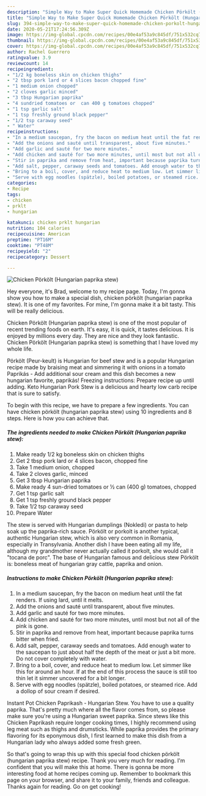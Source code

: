 ```yaml
---
description: "Simple Way to Make Super Quick Homemade Chicken Pörkölt (Hungarian paprika stew)"
title: "Simple Way to Make Super Quick Homemade Chicken Pörkölt (Hungarian paprika stew)"
slug: 394-simple-way-to-make-super-quick-homemade-chicken-porkolt-hungarian-paprika-stew
date: 2020-05-21T17:24:56.309Z
image: https://img-global.cpcdn.com/recipes/00e4af53a9c845df/751x532cq70/chicken-porkolt-hungarian-paprika-stew-recipe-main-photo.jpg
thumbnail: https://img-global.cpcdn.com/recipes/00e4af53a9c845df/751x532cq70/chicken-porkolt-hungarian-paprika-stew-recipe-main-photo.jpg
cover: https://img-global.cpcdn.com/recipes/00e4af53a9c845df/751x532cq70/chicken-porkolt-hungarian-paprika-stew-recipe-main-photo.jpg
author: Rachel Guerrero
ratingvalue: 3.9
reviewcount: 14
recipeingredient:
- "1/2 kg boneless skin on chicken thighs"
- "2 tbsp pork lard or 4 slices bacon chopped fine"
- "1 medium onion chopped"
- "2 cloves garlic minced"
- "3 tbsp Hungarian paprika"
- "4 sundried tomatoes or  can 400 g tomatoes chopped"
- "1 tsp garlic salt"
- "1 tsp freshly ground black pepper"
- "1/2 tsp caraway seed"
- " Water"
recipeinstructions:
- "In a medium saucepan, fry the bacon on medium heat until the fat renders. If using lard, until it melts."
- "Add the onions and sauté until transparent, about five minutes."
- "Add garlic and sauté for two more minutes."
- "Add chicken and sauté for two more minutes, until most but not all of the pink is gone."
- "Stir in paprika and remove from heat, important because paprika turns bitter when fried."
- "Add salt, pepper, caraway seeds and tomatoes. Add enough water to the saucepan to just about half the depth of the meat or just a bit more. Do not cover completely with water."
- "Bring to a boil, cover, and reduce heat to medium low. Let simmer like this for around an hour. If at the end of this process the sauce is still too thin let it simmer uncovered for a bit longer."
- "Serve with egg noodles (spätzle), boiled potatoes, or steamed rice. Add a dollop of sour cream if desired."
categories:
- Recipe
tags:
- chicken
- prklt
- hungarian

katakunci: chicken prklt hungarian 
nutrition: 104 calories
recipecuisine: American
preptime: "PT16M"
cooktime: "PT48M"
recipeyield: "2"
recipecategory: Dessert

---
```



![Chicken Pörkölt (Hungarian paprika stew)](https://img-global.cpcdn.com/recipes/00e4af53a9c845df/751x532cq70/chicken-porkolt-hungarian-paprika-stew-recipe-main-photo.jpg)

Hey everyone, it's Brad, welcome to my recipe page. Today, I'm gonna show you how to make a special dish, chicken pörkölt (hungarian paprika stew). It is one of my favorites. For mine, I'm gonna make it a bit tasty. This will be really delicious.

Chicken Pörkölt (Hungarian paprika stew) is one of the most popular of recent trending foods on earth. It's easy, it is quick, it tastes delicious. It is enjoyed by millions every day. They are nice and they look fantastic. Chicken Pörkölt (Hungarian paprika stew) is something that I have loved my whole life.

Pörkölt (Peur-keult) is Hungarian for beef stew and is a popular Hungarian recipe made by braising meat and simmering it with onions in a tomato Paprikás - Add additional sour cream and this dish becomes a new hungarian favorite, paprikás! Freezing instructions: Prepare recipe up until adding. Keto Hungarian Pork Stew is a delicious and hearty low carb recipe that is sure to satisfy.


To begin with this recipe, we have to prepare a few ingredients. You can have chicken pörkölt (hungarian paprika stew) using 10 ingredients and 8 steps. Here is how you can achieve that.

##### The ingredients needed to make Chicken Pörkölt (Hungarian paprika stew):

1. Make ready 1/2 kg boneless skin on chicken thighs
1. Get 2 tbsp pork lard or 4 slices bacon, chopped fine
1. Take 1 medium onion, chopped
1. Take 2 cloves garlic, minced
1. Get 3 tbsp Hungarian paprika
1. Make ready 4 sun-dried tomatoes or ½ can (400 g) tomatoes, chopped
1. Get 1 tsp garlic salt
1. Get 1 tsp freshly ground black pepper
1. Take 1/2 tsp caraway seed
1. Prepare  Water


The stew is served with Hungarian dumplings (Nokledi) or pasta to help soak up the paprika-rich sauce. Pörkölt or porkolt is another typical, authentic Hungarian stew, which is also very common in Romania, especially in Transylvania. Another dish I have been eating all my life, although my grandmother never actually called it porkolt, she would call it &#34;tocana de porc&#34;. The base of Hungarian famous and delicious stew Pörkölt is: boneless meat of hungarian gray cattle, paprika and onion. 

##### Instructions to make Chicken Pörkölt (Hungarian paprika stew):

1. In a medium saucepan, fry the bacon on medium heat until the fat renders. If using lard, until it melts.
1. Add the onions and sauté until transparent, about five minutes.
1. Add garlic and sauté for two more minutes.
1. Add chicken and sauté for two more minutes, until most but not all of the pink is gone.
1. Stir in paprika and remove from heat, important because paprika turns bitter when fried.
1. Add salt, pepper, caraway seeds and tomatoes. Add enough water to the saucepan to just about half the depth of the meat or just a bit more. Do not cover completely with water.
1. Bring to a boil, cover, and reduce heat to medium low. Let simmer like this for around an hour. If at the end of this process the sauce is still too thin let it simmer uncovered for a bit longer.
1. Serve with egg noodles (spätzle), boiled potatoes, or steamed rice. Add a dollop of sour cream if desired.


Instant Pot Chicken Paprikash - Hungarian Stew. You have to use a quality paprika. That&#39;s pretty much where all the flavor comes from, so please make sure you&#39;re using a Hungarian sweet paprika. Since stews like this Chicken Paprikash require longer cooking times, I highly recommend using leg meat such as thighs and drumsticks. While paprika provides the primary flavoring for its eponymous dish, I first learned to make this dish from a Hungarian lady who always added some fresh green. 

So that's going to wrap this up with this special food chicken pörkölt (hungarian paprika stew) recipe. Thank you very much for reading. I'm confident that you will make this at home. There is gonna be more interesting food at home recipes coming up. Remember to bookmark this page on your browser, and share it to your family, friends and colleague. Thanks again for reading. Go on get cooking!
